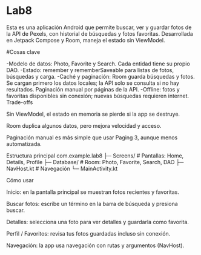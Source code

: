 # Lab8
Esta es una aplicación Android que permite buscar, ver y guardar fotos de la API de Pexels, con historial de búsquedas y fotos favoritas. Desarrollada en Jetpack Compose y Room, maneja el estado sin ViewModel.

#Cosas clave

-Modelo de datos: Photo, Favorite y Search. Cada entidad tiene su propio DAO.
-Estado: remember y rememberSaveable para listas de fotos, búsquedas y carga.
-Caché y paginación:
  Room guarda búsquedas y fotos.
  Se cargan primero los datos locales; la API solo se consulta si no hay resultados.
  Paginación manual por páginas de la API.
-Offline: fotos y favoritas disponibles sin conexión; nuevas búsquedas requieren internet.
Trade-offs

Sin ViewModel, el estado en memoria se pierde si la app se destruye.

Room duplica algunos datos, pero mejora velocidad y acceso.

Paginación manual es más simple que usar Paging 3, aunque menos automatizada.

Estructura principal
com.example.lab8
├─ Screens/       # Pantallas: Home, Details, Profile
├─ Database/      # Room: Photo, Favorite, Search, DAO
├─ NavHost.kt     # Navegación
└─ MainActivity.kt

Cómo usar

Inicio: en la pantalla principal se muestran fotos recientes y favoritas.

Buscar fotos: escribe un término en la barra de búsqueda y presiona buscar.

Detalles: selecciona una foto para ver detalles y guardarla como favorita.

Perfil / Favoritos: revisa tus fotos guardadas incluso sin conexión.

Navegación: la app usa navegación con rutas y argumentos (NavHost).
